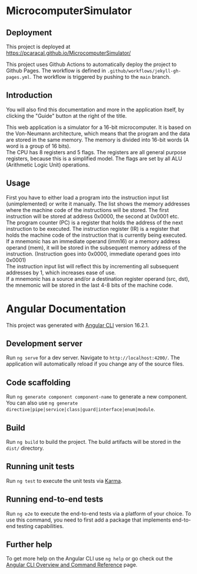 # MicrocomputerSimulator

## Deployment

This project is deployed at https://pcaracal.github.io/MicrocomputerSimulator/

This project uses Github Actions to automatically deploy the project to Github Pages. The workflow is defined in
`.github/workflows/jekyll-gh-pages.yml`. The workflow is triggered by pushing to the `main` branch.

## Introduction

You will also find this documentation and more in the application itself, by clicking the "Guide" button at the right of the title.

This web application is a simulator for a 16-bit microcomputer.
It is based on the Von-Neumann architecture, which means that the program and the data are stored in the same
memory. The memory is divided into 16-bit words (A word is a group of 16 bits).<br>
The CPU has 8 registers and 5 flags. The registers are all general purpose registers, because this is
a simplified model. The flags are set by all ALU (Arithmetic Logic Unit) operations.

## Usage

First you have to either load a program into the instruction input list (unimplemented) or write it manually.
The list shows the memory addresses where the machine code of the instructions will be stored. The first
instruction will be stored at address 0x0000, the second at 0x0001 etc.<br>
The program counter (PC) is a register that holds the address of the next instruction to be executed.
The instruction register (IR) is a register that holds the machine code of the instruction that is currently
being executed.<br>
If a mnemonic has an immediate operand (imm16) or a memory address operand (mem), it will be stored in the
subsequent memory address of the instruction. (Instruction goes into 0x0000, immediate operand goes into 0x0001)<br>
The instruction input list will reflect this by incrementing all subsequent addresses by 1, which increases ease
of use.<br>
If a mnemonic has a source and/or a destination register operand (src, dst), the mnemonic will be stored in the
last 4-8 bits of the machine code.

# Angular Documentation

This project was generated with [Angular CLI](https://github.com/angular/angular-cli) version 16.2.1.

## Development server

Run `ng serve` for a dev server. Navigate to `http://localhost:4200/`. The application will automatically reload if you change any of the source files.

## Code scaffolding

Run `ng generate component component-name` to generate a new component. You can also use `ng generate directive|pipe|service|class|guard|interface|enum|module`.

## Build

Run `ng build` to build the project. The build artifacts will be stored in the `dist/` directory.

## Running unit tests

Run `ng test` to execute the unit tests via [Karma](https://karma-runner.github.io).

## Running end-to-end tests

Run `ng e2e` to execute the end-to-end tests via a platform of your choice. To use this command, you need to first add a package that implements end-to-end testing capabilities.

## Further help

To get more help on the Angular CLI use `ng help` or go check out the [Angular CLI Overview and Command Reference](https://angular.io/cli) page.
